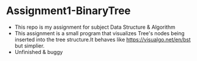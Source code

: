 # Assignment1-BinaryTree

- This repo is my assignment for subject Data Structure & Algorithm  
- This assignment is a small program that visualizes Tree's nodes being inserted into the tree structure.It behaves like https://visualgo.net/en/bst but simplier.
- Unfinished & buggy
